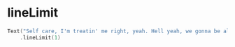 # lineLimit

```swift
Text("Self care, I'm treatin' me right, yeah. Hell yeah, we gonna be alright")
    .lineLimit(1)
```
